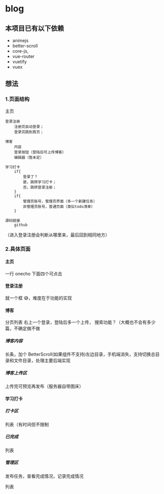 # blog

## 本项目已有以下依赖

- animejs
- better-scroll
- core-js,
- vue-router
- vuetify
- vuex

## 想法

### 1.页面结构

主页

    登录注册
        注册完自动登录；
        登录完跳到首页；

    博客
        内容
        登录按钮（登陆后可上传博客）
        编辑器（暂未定）

    学习打卡
        if{
            登录了？
            是，跳转学习打卡；
            否，跳转登录注册；
        }
        if{
            管理员账号，管理员界面（多一个新建任务）
            非管理员账号，普通页面（类似todo清单）
        }

    源码链接
        github

（进入登录注册会判断从哪里来，最后回到相同地方）

### 2.具体页面

#### 主页

一行 onecho
下面四个可点击

#### 登录注册

就一个框 😅，难度在于功能的实现

#### 博客

分页列表 右上一个登录，登陆后多一个上传，
搜索功能？（大概也不会有多少篇，不确定做不做

##### 博客内容

长条，加个 BetterScroll(如果组件不支持)左边目录，手机端消失，支持切换总目录和文件目录，处理主要后端实现

##### 博客上传区

上传完可预览再发布（服务器自带图床）

#### 学习打卡

##### 打卡区

列表（有时间但不限制

##### 已完成

列表

##### 管理区

发布任务，查看完成情况，记录完成情况

列表

